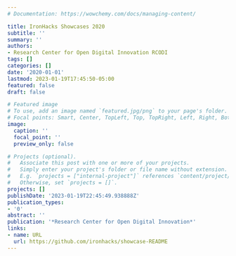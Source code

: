 ```yaml
---
# Documentation: https://wowchemy.com/docs/managing-content/

title: IronHacks Showcases 2020
subtitle: ''
summary: ''
authors:
- Research Center for Open Digital Innovation RCODI
tags: []
categories: []
date: '2020-01-01'
lastmod: 2023-01-19T17:45:50-05:00
featured: false
draft: false

# Featured image
# To use, add an image named `featured.jpg/png` to your page's folder.
# Focal points: Smart, Center, TopLeft, Top, TopRight, Left, Right, BottomLeft, Bottom, BottomRight.
image:
  caption: ''
  focal_point: ''
  preview_only: false

# Projects (optional).
#   Associate this post with one or more of your projects.
#   Simply enter your project's folder or file name without extension.
#   E.g. `projects = ["internal-project"]` references `content/project/deep-learning/index.md`.
#   Otherwise, set `projects = []`.
projects: []
publishDate: '2023-01-19T22:45:49.938888Z'
publication_types:
- '0'
abstract: ''
publication: '*Research Center for Open Digital Innovation*'
links:
- name: URL
  url: https://github.com/ironhacks/showcase-README
---
```

